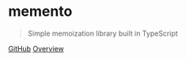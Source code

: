 <!-- _coverpage.md -->

# memento

> Simple memoization library built in TypeScript

[GitHub](https://github.com/xkcm/memento)
[Overview](#overview)